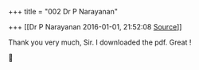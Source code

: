 +++
title = "002 Dr P Narayanan"

+++
[[Dr P Narayanan	2016-01-01, 21:52:08 [Source](https://groups.google.com/g/samskrita/c/oaWl9RHUSnU)]]



Thank you very much, Sir. I downloaded the pdf. Great !




